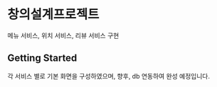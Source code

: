 # 창의설계프로젝트

메뉴 서비스, 위치 서비스, 리뷰 서비스 구현

## Getting Started

각 서비스 별로 기본 화면을 구성하였으며,
향후, db 연동하여 완성 예정입니다.